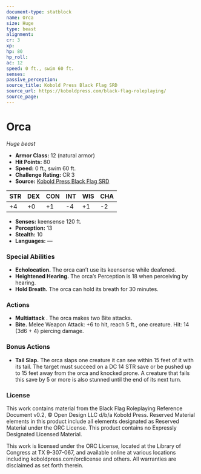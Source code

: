 ```yaml
---
document-type: statblock
name: Orca
size: Huge
type: beast
alignment: 
cr: 3
xp: 
hp: 80
hp_roll: 
ac: 12
speed: 0 ft., swim 60 ft.
senses: 
passive_perception: 
source_title: Kobold Press Black Flag SRD
source_url: https://koboldpress.com/black-flag-roleplaying/
source_page: 
---
```


# Orca

*Huge beast*

- **Armor Class:** 12 (natural armor)
- **Hit Points:** 80
- **Speed:** 0 ft., swim 60 ft.
- **Challenge Rating:** CR 3
- **Source:** [Kobold Press Black Flag SRD](https://koboldpress.com/black-flag-roleplaying/)

| STR | DEX | CON | INT | WIS | CHA |
| --- | --- | --- | --- | --- | --- |
| +4 | +0 | +1 | -4 | +1 | -2 |

- **Senses:** keensense 120 ft.
- **Perception:** 13
- **Stealth:** 10
- **Languages:** —

### Special Abilities

- **Echolocation.** The orca can’t use its keensense while deafened.
- **Heightened Hearing.** The orca’s Perception is 18 when perceiving by hearing.
- **Hold Breath.** The orca can hold its breath for 30 minutes.

### Actions

- **Multiattack** . The orca makes two Bite attacks.
- **Bite.** Melee Weapon Attack: +6 to hit, reach 5 ft., one creature. Hit: 14 (3d6 + 4) piercing damage.

### Bonus Actions

- **Tail Slap.** The orca slaps one creature it can see within 15 feet of it with its tail. The target must succeed on a DC 14 STR save or be pushed up to 15 feet away from the orca and knocked prone. A creature that fails this save by 5 or more is also stunned until the end of its next turn.

### License

This work contains material from the Black Flag Roleplaying Reference Document v0.2, © Open Design LLC d/b/a Kobold Press. Reserved Material elements in this product include all elements designated as Reserved Material under the ORC License. This product contains no Expressly Designated Licensed Material.

This work is licensed under the ORC License, located at the Library of Congress at TX 9-307-067, and available online at various locations including koboldpress.com/orclicense and others. All warranties are disclaimed as set forth therein.
